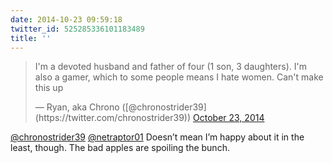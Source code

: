 ```yaml
---
date: 2014-10-23 09:59:18
twitter_id: 525285336101183489
title: ''
---
```


<blockquote class="twitter-tweet"><p lang="en" dir="ltr">I&#39;m a devoted husband and father of four (1 son, 3 daughters). I&#39;m also a gamer, which to some people means I hate women. Can&#39;t make this up</p>&mdash; Ryan, aka Chrono ([@chronostrider39](https://twitter.com/chronostrider39)) <a href="https://twitter.com/chronostrider39/status/525085205422682112?ref_src=twsrc%5Etfw">October 23, 2014</a></blockquote>
<script async src="https://platform.twitter.com/widgets.js" charset="utf-8"></script>

[@chronostrider39](https://twitter.com/chronostrider39) [@netraptor01](https://twitter.com/netraptor01) Doesn’t mean I’m happy about it in the least, though. The bad apples are spoiling the bunch.
